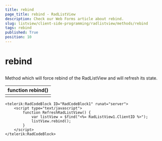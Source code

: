 ```yaml
---
title: rebind
page_title: rebind - RadListView
description: Check our Web Forms article about rebind.
slug: listview/client-side-programming/radlistview/methods/rebind
tags: rebind
published: True
position: 10
---
```


# rebind



## 

Method which will force rebind of the RadListView and will refresh its state.


| function rebind() |
| ------ |
||

````ASP.NET
<telerik:RadCodeBlock ID="RadCodeBlock1" runat="server">
    <script type="text/javascript">
        function RefreshRadListView() {
            var listView = $find("<%= RadListView1.ClientID %>");
            listView.rebind();
        } 
    </script>
</telerik:RadCodeBlock>
````


